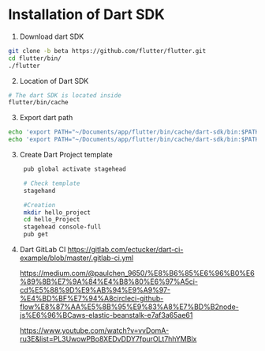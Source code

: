 # Installation of Dart SDK


1. Download dart SDK
```sh
git clone -b beta https://github.com/flutter/flutter.git
cd flutter/bin/
./flutter
```

2. Location of Dart SDK
```sh
# The dart SDK is located inside
flutter/bin/cache
```

3. Export dart path
```sh
echo 'export PATH="~/Documents/app/flutter/bin/cache/dart-sdk/bin:$PATH"' >> ~/.profile
echo 'export PATH="~/Documents/app/flutter/bin/cache/dart-sdk/bin:$PATH"' >> ~/.bashrc
```

3. Create Dart Project template
   ```sh
    pub global activate stagehead

    # Check template
    stagehand

    #Creation
    mkdir hello_project
    cd hello_Project
    stagehead console-full
    pub get

    ```

4. Dart GitLab CI
   https://gitlab.com/ectucker/dart-ci-example/blob/master/.gitlab-ci.yml

   https://medium.com/@paulchen_9650/%E8%B6%85%E6%96%B0%E6%89%8B%E7%9A%84%E4%B8%80%E6%97%A5ci-cd%E5%88%9D%E9%AB%94%E9%A9%97-%E4%BD%BF%E7%94%A8circleci-github-flow%E8%87%AA%E5%8B%95%E9%83%A8%E7%BD%B2node-js%E6%96%BCaws-elastic-beanstalk-e7af3a65ae61

    https://www.youtube.com/watch?v=vvDomA-ru3E&list=PL3UwowPBo8XEDvDDY7fpurOLt7hhYMBlx